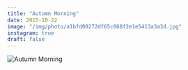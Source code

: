 ```yaml
---
title: "Autumn Morning"
date: 2015-10-22
image: "/img/photo/a1bfd00272df65c068f2e1e5413a3a3d.jpg"
instagram: true
draft: false
---
```


![Autumn Morning](/img/photo/a1bfd00272df65c068f2e1e5413a3a3d.jpg)
